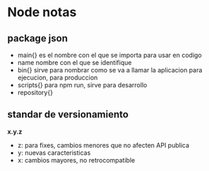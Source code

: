 # Node notas

## package json

- main{} es el nombre con el que se importa para usar en codigo
- 	name nombre con el que se identifique 
- bin{} sirve para nombrar como se va a llamar la aplicacion para ejecucion, para produccion
- scripts{} para npm run, sirve para desarrollo 
- repository{} 


## standar de versionamiento

**x.y.z**

- z: para fixes, cambios menores que no afecten API publica
- y: nuevas caracteristicas
- x: cambios mayores, no retrocompatible

